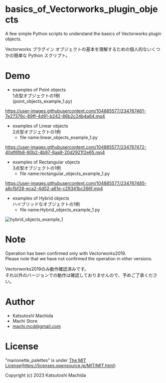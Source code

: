 # basics_of_Vectorworks_plugin_objects
A few simple Python scripts to understand the basics of Vectorworks plugin objects.

Vectorworks プラグイン オブジェクトの基本を理解するための個人的ないくつかの簡単な Python スクリプト。

# Demo
- examples of Point objects    
1点型オブジェクトの1例    
(point_objects_example_1.py)

https://user-images.githubusercontent.com/104885577/234767461-7e27376c-89ff-4d91-b242-86b2c24b4a64.mp4


- examples of Linear objects    
2点型オブジェクトの1例
    - file name:linear_objects_example_1.py

https://user-images.githubusercontent.com/104885577/234767472-40df6fb8-60b2-4b97-8aa9-20d2921f2e65.mp4


- examples of Rectangular objects    
3点型オブジェクトの1例
    - file name:rectangular_objects_example_1.py

https://user-images.githubusercontent.com/104885577/234767485-a8cfbf28-eca2-4d02-a61e-c29341bc266f.mp4


- examples of Hybrid objects    
ハイブリッドなオブジェクトの1例    
    - file name:Hybrid_objects_example_1.py

![hybrid_objects_example_1](https://user-images.githubusercontent.com/104885577/234775298-33e7415d-960e-4091-a2ae-b37370a15b9d.png)


# Note

Operation has been confirmed only with Vectorworks2019.    
Please note that we have not confirmed the operation in other versions.

Vectorworks2019のみ動作確認済みです。    
それ以外のバージョンでの動作は確認しておりませんので、予めご了承ください。


# Author

* Katsutoshi Machida
* Machi Store
* machi.mcd@gmail.com


# License

"marionette_palettes" is under [The MIT License](https://opensource.org/licenses/mit-license.php)(https://licenses.opensource.jp/MIT/MIT.html)

Copyright (c) 2023 Katsutoshi Machida
